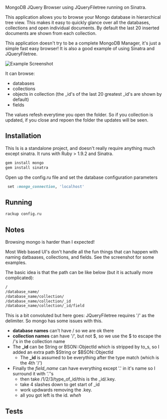 MongoDB JQuery Browser using JQueryFiletree running on Sinatra.

This application allows you to browse your Mongo database in hierarchical tree view. This makes it easy to quickly glance over all the databases, collections and open individual documents. By default the last 20 inserted documents are shown from each collection.

This application doesn't try to be a complete MongoDB Manager, it's just a simple fast easy browser! It is also a good example of using Sinatra and JQueryFiletree.

![Example Screenshot](https://raw.github.com/tomjoro/mongo_browser/master/mongo_browser.png)

It can browse:
  * databases
  * collections
  * objects in collection (the _id's of the last 20 greatest _id's are shown by default)
  * fields

The values refesh everytime you open the folder. So if you collection is updated, if you close and repoen the folder the updates will be seen.

## Installation

This Is is a standalone project, and doesn't really require anything much except sinatra. It runs with Ruby > 1.9.2 and Sinatra.

```sh
gem install mongo
gem install sinatra
```

Open up the config.ru file and set the database configuration parameters
```ruby
 set :mongo_connection, 'localhost'
```

## Running

```sh
rackup config.ru
```

## Notes

 Browsing mongo is harder than I expected!

Most Web based UI's don't handle all the fun things that can happen with naming datbaases, collections, and fields. See the screenshot for some examples.

The basic idea is that the path can be like below (but it is actually more complicated):
```sh
/
/database_name/
/database_name/collection/
/database_name/collection/_id
/database_name/collection/_id/field
```

This is a bit convoluted but here goes:
  JQueryFiletree requires '/' as the delimiter. So mongo has some issues with this.
  * **database names** can't have / so we are ok there
  * **collection names** can have '/', but not $, so we use the $ to escape the /'s in the collection name
  * The **_id** can be String or BSON::ObjectId which is stripped by to_s, so I added an extra path $String or $BSON::ObjectId
  	  - The **_id** is assumed to be everything after the type match (which is the 4th '/')
  * Finally the *field_name* can have everything except '.' in it's name so I surround it with '.''s
      - then take /1/2/3/type_of_id/this is the _id/.key.
      - take 4 slashes down to get start of _id
      - work updwards removing the .key.
      - all you got left is the id. _wheh_


## Tests





